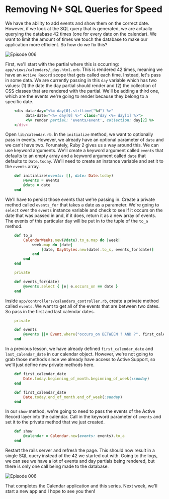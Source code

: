 Removing N+ SQL Queries for Speed
====================


We have the ability to add events and show them on the correct date. However, if we look at the SQL query that is generated, we are actually querying the database 42 times (one for every date on the calendar). We want to limit the amount of times we touch the database to make our application more efficient. So how do we fix this?

![Episode 006](https://s3-us-west-2.amazonaws.com/rubycastio-assets-production/asciicasts/006/images/002.png "calendar_sql_query")

First, we'll start with the partial where this is occurring: `app/views/calendars/_day.html.erb`. This is rendered 42 times, meaning we have an `Active Record` scope that gets called each time. Instead, let's pass in some data. We are currently passing in this `day` variable which has two values: (1) the date the day partial should render and (2) the collection of CSS classes that are rendered with the partial. We'll be adding a third one, which are the events we're going to render because they belong to a specific date.

```ruby
    <div data-day="<%= day[0].strftime("%d") %>" 
         data-date="<%= day[0] %>" class="day <%= day[1] %>">
         <%= render partial: 'events/event', collection: day[2] %>
    </div>
```

Open `lib/calendar.rb`. In the `initialize` method, we want to optionally pass in events. However, we already have an optional parameter of `date` and we can't have two. Forunately, Ruby 2 gives us a way around this. We can use keyword arguments. We'll create a keyword argument called `events` that defaults to an empty array and a keyword argument called `date` that defaults to `Date.today`. We'll need to create an instance variable and set it to the `events` array.

```ruby
    def initialize(events: [], date: Date.today)
        @events = events
        @date = date
    end
```

We'll have to persist those events that we're passing in. Create a private method called `events_for` that takes a date as a parameter. We're going to `select` over the `events` instance variable and check to see if it occurs on the date that was passed in and, if it does, return it as a new array of events. The events of this particular day will be put in to the tuple of the `to_a` method.

```ruby
    def to_a
        CalendarWeeks.new(@date).to_a.map do |week|
            week.map do |date|
                [date, DayStyles.new(date).to_s, events_for(date)]
            end
        end
    end

    private

    def events_for(date)
        @events.select { |e| e.occurs_on == date }
    end
```


Inside `app/controllers/calendars_controller.rb`, create a private method called `events`. We want to get all of the events that are between two dates. So pass in the first and last calendar dates.

```ruby
    private

    def events
        @events ||= Event.where("occurs_on BETWEEN ? AND ?", first_calendar_date, last_calendar_date)
    end
```

In a previous lesson, we have already defined `first_calendar_date` and `last_calendar_date` in our calendar object. However, we're not going to grab those methods since we already have access to Active Support, so we'll just define new private methods here.

```ruby
    def first_calendar_date
        Date.today.beginning_of_month.beginning_of_week(:sunday)
    end

    def first_calendar_date
        Date.today.end_of_month.end_of_week(:sunday)
    end
```

In our `show` method, we're going to need to pass the events of the Active Record layer into the calendar. Call in the keyword parameter of `events` and set it to the private method that we just created.

```ruby
    def show
        @calendar = Calendar.new(events: events).to_a
    end
```

Restart the rails server and refresh the page. This should now result in a single SQL query instead of the 42 we started out with. Going to the logs, we can see we have a lot of events and day partials being rendered, but there is only one call being made to the database.

![Episode 006](https://s3-us-west-2.amazonaws.com/rubycastio-assets-production/asciicasts/006/images/003.png "calendar_sql_query")

That completes the Calendar application and this series. Next week, we'll start a new app and I hope to see you then!